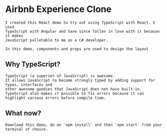 # Airbnb Experience Clone

    I created this React demo to try out using TypeScript with React. I used
    TypeScript with Angular and have since fallen in love with it because it makes
    JavaScript palletable to me as a C# developer.

    In this demo, components and props are used to design the layout

## Why TypeScript?

    TypeScript (a superset of JavaScript) is awesome. 
    It allows JavaScript to become strongly typed by adding support for types, interfaces and
    other awesome goodies that JavaScript does not have built-in. 
    TypeScript also makes it possible to fix errors because it can highlight various errors before compile time.

## What now?

    Download this demo, do an `npm install` and then `npm start` from your terminal of choice.
